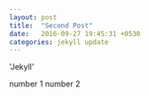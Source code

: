 ```yaml
---
layout: post
title:  "Second Post"
date:   2016-09-27 19:45:31 +0530
categories: jekyll update
---
```


'Jekyll'

number 1
number 2
